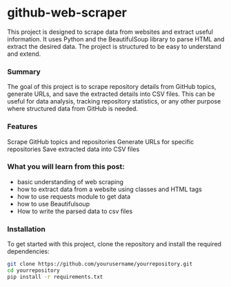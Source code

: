 # github-web-scraper
This project is designed to scrape data from websites and extract useful information. It uses Python and the BeautifulSoup library to parse HTML and extract the desired data. The project is structured to be easy to understand and extend.

### Summary
The goal of this project is to scrape repository details from GitHub topics, generate URLs, and save the extracted details into CSV files. This can be useful for data analysis, tracking repository statistics, or any other purpose where structured data from GitHub is needed.

### Features
Scrape GitHub topics and repositories
Generate URLs for specific repositories
Save extracted data into CSV files

### What you will learn from this post:

- basic understanding of web scraping
- how to extract data from a website using classes and HTML tags
- how to use requests module to get data
- how to use Beautifulsoup
- How to write the parsed data to csv files

### Installation
To get started with this project, clone the repository and install the required dependencies:

```bash
git clone https://github.com/yourusername/yourrepository.git
cd yourrepository
pip install -r requirements.txt
